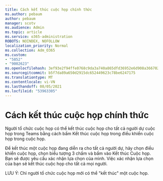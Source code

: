 ```yaml
---
title: Cách kết thúc cuộc họp chính thức
ms.author: pebaum
author: pebaum
manager: scotv
ms.audience: Admin
ms.topic: article
ms.service: o365-administration
ROBOTS: NOINDEX, NOFOLLOW
localization_priority: Normal
ms.collection: Adm_O365
ms.custom:
- "5852"
- "9002623"
ms.openlocfilehash: 3ef93e2f94ffe0768c9da3a740a865dfd36952e6d908a36670275297aed39913
ms.sourcegitcommit: b5f7da89a650d2915dc652449623c78be6247175
ms.translationtype: MT
ms.contentlocale: vi-VN
ms.lasthandoff: 08/05/2021
ms.locfileid: "53963305"
---
```

# <a name="how-to-formally-end-a-meeting"></a>Cách kết thúc cuộc họp chính thức

Người tổ chức cuộc họp có thể kết thúc  cuộc họp cho tất cả người dự cuộc họp trong Teams bằng cách bấm Kết thúc cuộc họp trong điều khiển cuộc họp trong cuộc họp.  

Để kết thúc một cuộc họp đang diễn ra cho tất cả người dự, hãy chọn điều khiển cuộc họp, chọn biểu tượng 3 chấm và bấm vào Kết thúc Cuộc họp. Bạn sẽ được yêu cầu xác nhận lựa chọn của mình. Việc xác nhận lựa chọn của bạn sẽ kết thúc cuộc họp cho tất cả mọi người.

LƯU Ý: Chỉ người tổ chức cuộc họp mới có thể "kết thúc" một cuộc họp.